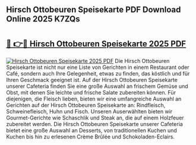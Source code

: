 ## Hirsch Ottobeuren Speisekarte PDF Download Online 2025 K7ZQs

# <h2><a href="http://gcbchok.nevu.top/?p=Hirsch+Ottobeuren+Speisekarte">🔗 👉🔴 Hirsch Ottobeuren Speisekarte 2025 PDF</a></h2>

[![Hirsch Ottobeuren Speisekarte 2025 PDF](https://i.imgur.com/dBaPXMq.png)](http://gcbchok.nevu.top/?p=Hirsch+Ottobeuren+Speisekarte)
Die Hirsch Ottobeuren Speisekarte ist nicht nur eine Liste von Gerichten in einem Restaurant oder Café, sondern auch Ihre Gelegenheit, etwas zu finden, das köstlich und für Ihren Geschmack geeignet ist. Auf der Hirsch Ottobeuren Speisekarte unserer Cafeteria finden Sie eine große Auswahl an frischem Gemüse und Obst, mit denen Sie leichte und frische Salate zubereiten können. Für diejenigen, die Fleisch lieben, bieten wir eine umfangreiche Auswahl an Gerichten auf der Hirsch Ottobeuren Speisekarte an: Rindfleisch, Schweinefleisch, Huhn und Fisch. Unseren Auserwählten bieten wir Gourmet-Gerichte wie Schaschlik und Steak an, die auf einem Holzfeuer zubereitet werden. Die Hirsch Ottobeuren Speisekarte unserer Cafeteria bietet eine große Auswahl an Desserts, von traditionellen Kuchen und Kuchen bis hin zu erlesenen Crème Brûlée und Schokoladen-Eclairs.
